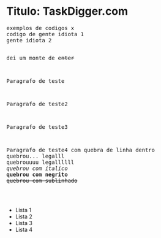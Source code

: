 <h1>Titulo: TaskDigger.com</h1>
<pre>exemplos de codigos x
codigo de gente idiota 1
gente idiota 2





dei um monte de <s>enter</s>

<p>Paragrafo de teste</p>
<p>Paragrafo de teste2</p>
<p>Paragrafo de teste3</p>
<p>Paragrafo de teste4 com quebra de linha dentro<br>quebrou... legalll<br>quebrouuuu legallllll<br><i>quebrou com italico</i><br><b>quebrou com negrito</b><br><s>quebrou com sublinhado</s></p>

</pre>

<ul>
<li>Lista 1</li>
<li>Lista 2</li>
<li>Lista 3</li>
<li>Lista 4</li>
</ul>

